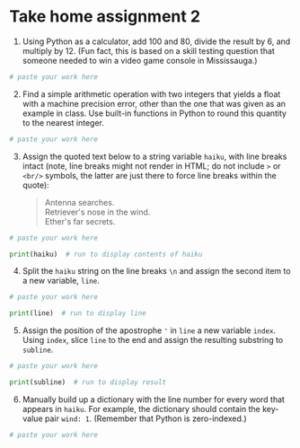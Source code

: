 # Take home assignment 2

1. Using Python as a calculator, add 100 and 80, divide the result by 6, and multiply by 12.  (Fun fact, this is based on a skill testing question that someone needed to win a video game console in Mississauga.)
```python
# paste your work here

```

2. Find a simple arithmetic operation with two integers that yields a float with a machine precision error, other than the one that was given as an example in class.  Use built-in functions in Python to round this quantity to the nearest integer.  
```python
# paste your work here

```

3. Assign the quoted text below to a string variable `haiku`, with line breaks intact (note, line breaks might not render in HTML; do not include `>` or `<br/>` symbols, the latter are just there to force line breaks within the quote):
   > Antenna searches.<br/>
   > Retriever's nose in the wind.<br/>
   > Ether's far secrets.<br/>
```python
# paste your work here

print(haiku)  # run to display contents of haiku
```

4. Split the `haiku` string on the line breaks `\n` and assign the second item to a new variable, `line`.
```python
# paste your work here

print(line)  # run to display line
```

5. Assign the position of the apostrophe `'` in `line` a new variable `index`.  Using `index`, slice `line` to the end and assign the resulting substring to `subline`.
```python
# paste your work here

print(subline)  # run to display result
```

6. Manually build up a dictionary with the line number for every word that appears in `haiku`.  For example, the dictionary should contain the key-value pair `wind: 1`.  (Remember that Python is zero-indexed.)
```python
# paste your work here

```

